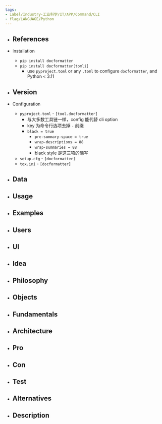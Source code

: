 ```yaml
---
tags:
- Label/Industry-工业科学/IT/APP/Command/CLI
- flag/LANGUAGE/Python
---
```


- References
    - 

- Installation
    - `pip install docformatter`
    - `pip install docformatter[tomli]`
        - use `pyproject.toml` or any `.toml` to configure `docformatter`, and Python < 3.11

- Version
    - 

- Configuration
    - `pyproject.toml` - `[tool.docformatter]`
        - 与大多数工具链一样，config 能代替 cli option
        - key 为命令行选项去掉 `-` 前缀
        - `black = true`
            - `pre-summary-space = true`
            - `wrap-descriptions = 88`
            - `wrap-summaries = 88`
            - black style 是这三项的简写
    - `setup.cfg` - `[docformatter]`
    - `tox.ini` - `[docformatter]`

- Data
    - 

- Usage
    - 

- Examples
    - 

- Users
    - 

- UI
    - 

- Idea
    - 

- Philosophy
    - 

- Objects
    - 

- Fundamentals
    - 

- Architecture
    - 

- Pro
    - 

- Con
    - 

- Test
    - 

- Alternatives
    - 

- Description
    - 
